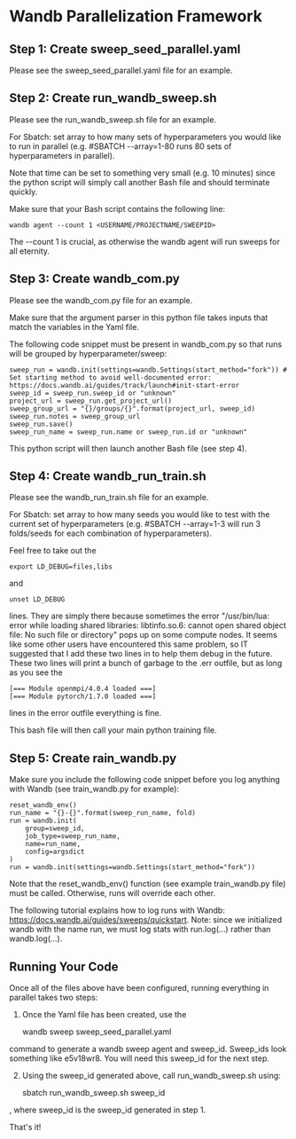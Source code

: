 # Wandb Parallelization Framework

## Step 1: Create sweep_seed_parallel.yaml

Please see the sweep_seed_parallel.yaml file for an example.

## Step 2: Create run_wandb_sweep.sh 

Please see the run_wandb_sweep.sh file for an example.

For Sbatch: set array to how many sets of hyperparameters you would like to run in parallel (e.g. #SBATCH --array=1-80 runs 80 sets of hyperparameters in parallel).

Note that time can be set to something very small (e.g. 10 minutes) since the python script will simply call another Bash file and should terminate quickly.

Make sure that your Bash script contains the following line:

    wandb agent --count 1 <USERNAME/PROJECTNAME/SWEEPID>

The --count 1 is crucial, as otherwise the wandb agent will run sweeps for all eternity.

## Step 3: Create wandb_com.py

Please see the wandb_com.py file for an example.

Make sure that the argument parser in this python file takes inputs that match the variables in the Yaml file.

The following code snippet must be present in wandb_com.py so that runs will be grouped by hyperparameter/sweep:

    sweep_run = wandb.init(settings=wandb.Settings(start_method="fork")) # Set starting method to avoid well-documented error: https://docs.wandb.ai/guides/track/launch#init-start-error
	sweep_id = sweep_run.sweep_id or "unknown"
	project_url = sweep_run.get_project_url()
	sweep_group_url = "{}/groups/{}".format(project_url, sweep_id)
	sweep_run.notes = sweep_group_url
	sweep_run.save()
	sweep_run_name = sweep_run.name or sweep_run.id or "unknown"

This python script will then launch another Bash file (see step 4).

## Step 4: Create wandb_run_train.sh 

Please see the wandb_run_train.sh file for an example.

For Sbatch: set array to how many seeds you would like to test with the current set of hyperparameters (e.g. #SBATCH --array=1-3 will run 3 folds/seeds for each combination of hyperparameters).

Feel free to take out the 

    export LD_DEBUG=files,libs 

and 

    unset LD_DEBUG

lines. They are simply there because sometimes the error "/usr/bin/lua: error while loading shared libraries: libtinfo.so.6: cannot open shared object file: No such file or directory" pops up on some compute nodes. It seems like some other users have encountered this same problem, so IT suggested that I add these two lines in to help them debug in the future. These two lines will print a bunch of garbage to the .err outfile, but as long as you see the 

    [=== Module openmpi/4.0.4 loaded ===]
    [=== Module pytorch/1.7.0 loaded ===]

lines in the error outfile everything is fine.

This bash file will then call your main python training file.

## Step 5: Create rain_wandb.py

Make sure you include the following code snippet before you log anything with Wandb (see train_wandb.py for example):

    reset_wandb_env()
    run_name = "{}-{}".format(sweep_run_name, fold)
    run = wandb.init(
        group=sweep_id,
        job_type=sweep_run_name,
        name=run_name,
        config=argsdict
    )
    run = wandb.init(settings=wandb.Settings(start_method="fork"))

Note that the reset_wandb_env() function (see example train_wandb.py file) must be called. Otherwise, runs will override each other. 

The following tutorial explains how to log runs with Wandb: https://docs.wandb.ai/guides/sweeps/quickstart. Note: since we initialized wandb with the name run, we must log stats with run.log(...) rather than wandb.log(...).

## Running Your Code

Once all of the files above have been configured, running everything in parallel takes two steps:

1) Once the Yaml file has been created, use the 

    wandb sweep sweep_seed_parallel.yaml

command to generate a wandb sweep agent and sweep_id. Sweep_ids look something like e5v18wr8. You will need this sweep_id for the next step.

2) Using the sweep_id generated above, call run_wandb_sweep.sh using:

    sbatch run_wandb_sweep.sh sweep_id

, where sweep_id is the sweep_id generated in step 1.

That's it!
